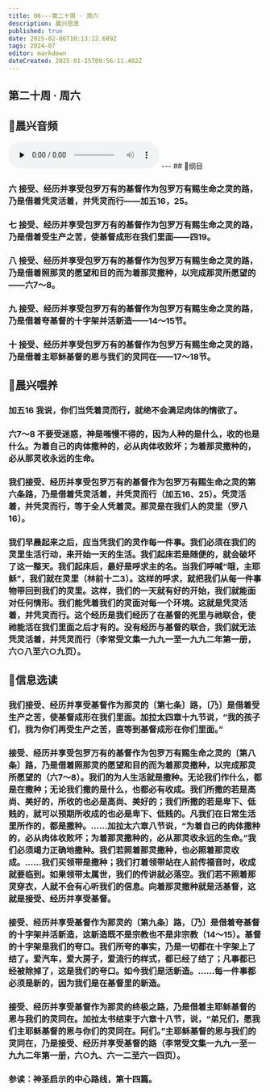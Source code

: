 ```yaml
---
title: 06---第二十周 · 周六
description: 晨兴信息
published: true
date: 2025-02-06T10:13:22.689Z
tags: 2024-07
editor: markdown
dateCreated: 2025-01-25T09:56:11.402Z
---
```


## 第二十周 · 周六

## 🎵晨兴音频
<audio id="audio" controls="" preload="none">
      <source id="mp3" src="/2024-07/week20/week20day6.mp3">
</audio>
---
## 📖纲目

### 六	接受、经历并享受包罗万有的基督作为包罗万有赐生命之灵的路，乃是借着凭灵活着，并凭灵而行——加五16，25。

### 七	接受、经历并享受包罗万有的基督作为包罗万有赐生命之灵的路，乃是借着受生产之苦，使基督成形在我们里面——四19。

### 八	接受、经历并享受包罗万有的基督作为包罗万有赐生命之灵的路，乃是借着照那灵的愿望和目的而为着那灵撒种，以完成那灵所愿望的——六7～8。

### 九	接受、经历并享受包罗万有的基督作为包罗万有赐生命之灵的路，乃是借着夸基督的十字架并活新造——14～15节。

### 十	接受、经历并享受包罗万有的基督作为包罗万有赐生命之灵的路，乃是借着主耶稣基督的恩与我们的灵同在——17～18节。

## 📖晨兴喂养

### **加五16**    **我说，你们当凭着灵而行，就绝不会满足肉体的情欲了。**

### **六7～8**    **不要受迷惑，神是嗤慢不得的，因为人种的是什么，收的也是什么。为着自己的肉体撒种的，必从肉体收败坏；为着那灵撒种的，必从那灵收永远的生命。**

### 我们接受、经历并享受包罗万有的基督作为包罗万有赐生命之灵的第六条路，乃是借着凭灵活着，并凭灵而行（加五16、25）。凭灵活着，并凭灵而行，等于全人凭着灵。那灵是在我们人的灵里（罗八16）。

### 我们早晨起来之后，应当凭我们的灵作每一件事。我们必须在我们的灵里生活行动，来开始一天的生活。我们起床若是随便的，就会破坏了这一整天。我们起床后，最好是呼求主的名。当我们呼喊“哦，主耶稣”，我们就在灵里（林前十二3）。这样的呼求，就把我们从每一件事物带回到我们的灵里。这样，我们的一天就有好的开始，我们就能面对任何情形。我们能凭着我们的灵面对每一个环境。这就是凭灵活着，并凭灵而行。这个经历是我们经历了在基督的死里与祂联合，使祂能活在我们里面之后才有的。没有经历与基督的联合，我们就无法凭灵活着，并凭灵而行（李常受文集一九九一至一九九二年第一册，六○八至六○九页）。

## 📖信息选读

### 我们接受、经历并享受基督作为那灵的〔第七条〕路，〔乃〕是借着受生产之苦，使基督成形在我们里面。加拉太四章十九节说，“我的孩子们，我为你们再受生产之苦，直等到基督成形在你们里面。”

### 接受、经历并享受包罗万有的基督作为包罗万有赐生命之灵的〔第八条〕路，乃是借着照那灵的愿望和目的而为着那灵撒种，以完成那灵所愿望的（六7～8）。我们的为人生活就是撒种。无论我们作什么，都是在撒种；无论我们撒的是什么，也都必有收成。我们所撒的若是高尚、美好的，所收的也必是高尚、美好的；我们所撒的若是卑下、低贱的，就可以预期所收成的也必是卑下、低贱的。凡我们在日常生活里所作的，都是撒种。……加拉太六章八节说，“为着自己的肉体撒种的，必从肉体收败坏；为着那灵撒种的，必从那灵收永远的生命。”我们必须竭力正确地撒种。我们若照着那灵撒种，也必照着那灵收成。……我们买领带是撒种；我们打着领带站在人前传福音时，收成就要临到。如果领带太属世，我们的传讲就必落空。我们若不照着那灵穿衣，人就不会有心听我们的信息。向着那灵撒种就是活基督，这就是接受、经历并享受基督。

### 接受、经历并享受基督作为那灵的〔第九条〕路，〔乃〕是借着夸基督的十字架并活新造，这新造既不是宗教也不是非宗教（14～15）。基督的十字架是我们的夸口。我们所夸的事实，乃是一切都在十字架上了结了。爱汽车，爱大房子，爱流行的样式，都已经了结了；凡事都已经被除掉了，这是我们的夸口。如今我们是活新造。……每一件事都必须是新的，因为我们是在基督里的新造。

### 接受、经历并享受基督作为那灵的终极之路，乃是借着主耶稣基督的恩与我们的灵同在。加拉太书结束于六章十八节，说，“弟兄们，愿我们主耶稣基督的恩与你们的灵同在。阿们。”主耶稣基督的恩与我们的灵同在，乃是接受、经历并享受基督的路（李常受文集一九九一至一九九二年第一册，六○九、六一二至六一四页）。

### 参读：神圣启示的中心路线，第十四篇。

<!-- Google tag (gtag.js) -->

<script async src="https://www.googletagmanager.com/gtag/js?id=G-1P8709Z16T"></script>

<script>


 window.dataLayer = window.dataLayer || [];

 function gtag(){dataLayer.push(arguments);}

 gtag('js', new Date());



 gtag('config', 'G-1P8709Z16T');

</script>